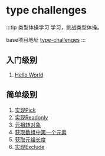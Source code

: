 # type challenges

:::tip 类型体操学习
学习，挑战类型体操。

base项目地址 [type-challenges](https://github.com/type-challenges/type-challenges)
:::

## 入门级别

1. [Hello World](/type-challenges/hello-word)

## 简单级别

1. [实现Pick](/type-challenges/simple/pick)
2. [实现Readonly](/type-challenges/simple/readonly)
3. [元祖转对象](/type-challenges/simple/tuple-to-object)
4. [获取数组中第一个元素](/type-challenges/simple/first-of-array)
5. [获取元祖长度](/type-challenges/simple/tuple-length)
6. [实现Exclude](/type-challenges/simple/exclude)




